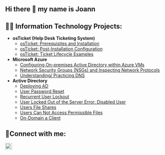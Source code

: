 ## Hi there 👋 my name is Joann
<h2>👨‍💻 Information Technology Projects:</h2>

- <b>osTicket (Help Desk Ticketing System)</b>
  - [osTicket: Prerequisites and Installation](https://github.com/joann-camacho/osticket-prereqs)
  - [osTicket: Post-Installation Configuration](https://github.com/joann-camacho/post-install-config)
  - [osTicket: Ticket Lifecycle Examples](https://github.com/joann-camacho/ticket-lifecycle)
- <b>Microsoft Azure</b>
  - [Configuring On-premises Active Directory within Azure VMs](https://github.com/joann-camacho/configure-ad)
  - [Network Security Groups (NSGs) and Inspecting Network Protocols](https://github.com/joann-camacho/azure-network-protocols)
  - [Understanding/ Practicing DNS](https://github.com/joann-camacho/configure-ad)
- <b>Active Directory</b>
  - [Deploying AD](https://github.com/joann-camacho/configure-ad)
  - [User Password Reset](https://github.com/joann-camacho/configure-ad)
  - [Recurrent User Lockout](https://github.com/joann-camacho/azure-network-protocols)
  - [User Locked Out of the Server Error: Disabled User](https://github.com/joann-camacho/azure-network-protocols)
  - [Users File Shares](https://github.com/joann-camacho/configure-ad)
  - [Users Can Not Access Permissible Files](https://github.com/joann-camacho/configure-ad)
  - [On-Domain a Client](https://github.com/joann-camacho/configure-ad)

<h2>🤳Connect with me:</h2>

[<img align="left" alt="Joann | LinkedIn" width="22px" src="https://cdn.jsdelivr.net/npm/simple-icons@v3/icons/linkedin.svg" />][linkedin]

[linkedin]: https://linkedin.com/in/Josh
